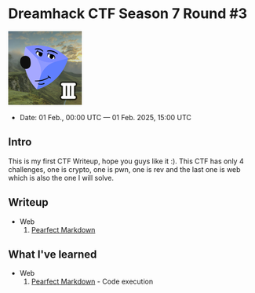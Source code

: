 # Dreamhack CTF Season 7 Round #3
![](image.png)
- Date: 01 Feb., 00:00 UTC — 01 Feb. 2025, 15:00 UTC

## Intro
This is my first CTF Writeup, hope you guys like it :).
This CTF has only 4 challenges, one is crypto, one is pwn, one is rev and the last one is web which is also the one I will solve.

## Writeup
- Web
    1. [Pearfect Markdown](https://vodanh1903.github.io/archives/Dreamhack-CTF-Season-7-Round-3/Web/Pearfect-Markdown/)

## What I've learned
- Web
    1. [Pearfect Markdown](https://vodanh1903.github.io/archives/Dreamhack-CTF-Season-7-Round-3/Web/Pearfect-Markdown/) - Code execution